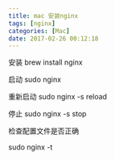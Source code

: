 ```yaml
---
title: mac 安装nginx
tags: [nginx]
categories: [Mac]
date: 2017-02-26 00:12:18
---
```


安装
brew install nginx

启动
sudo nginx

重新启动
sudo nginx -s reload

停止
sudo nginx -s stop

检查配置文件是否正确

sudo nginx -t